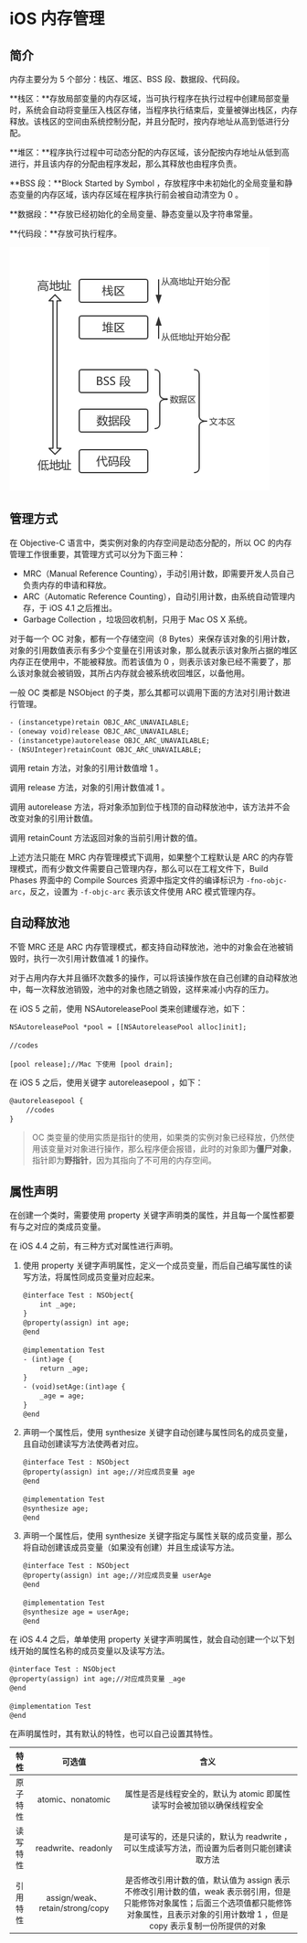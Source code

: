 # iOS 内存管理
## 简介
内存主要分为 5 个部分：栈区、堆区、BSS 段、数据段、代码段。

**栈区：**存放局部变量的内存区域，当可执行程序在执行过程中创建局部变量时，系统会自动将变量压入栈区存储，当程序执行结束后，变量被弹出栈区，内存释放。该栈区的空间由系统控制分配，并且分配时，按内存地址从高到低进行分配。

**堆区：**程序执行过程中可动态分配的内存区域，该分配按内存地址从低到高进行，并且该内存的分配由程序发起，那么其释放也由程序负责。

**BSS 段：**Block Started by Symbol ，存放程序中未初始化的全局变量和静态变量的内存区域，该内存区域在程序执行前会被自动清空为 0 。

**数据段：**存放已经初始化的全局变量、静态变量以及字符串常量。

**代码段：**存放可执行程序。

![](https://github.com/hanxuejian/hello-world/raw/master/pictures/2018/pic-20180303-01.png)

## 管理方式
在 Objective-C 语言中，类实例对象的内存空间是动态分配的，所以 OC 的内存管理工作很重要，其管理方式可以分为下面三种：

* MRC（Manual Reference Counting），手动引用计数，即需要开发人员自己负责内存的申请和释放。
* ARC（Automatic Reference Counting），自动引用计数，由系统自动管理内存，于 iOS 4.1 之后推出。
* Garbage Collection ，垃圾回收机制，只用于 Mac OS X 系统。

对于每一个 OC 对象，都有一个存储空间（8 Bytes）来保存该对象的引用计数，对象的引用数值表示有多少个变量在引用该对象，那么就表示该对象所占据的堆区内存正在使用中，不能被释放。而若该值为 0 ，则表示该对象已经不需要了，那么该对象就会被销毁，其所占内存就会被系统收回堆区，以备他用。

一般 OC 类都是 NSObject 的子类，那么其都可以调用下面的方法对引用计数进行管理。

```
- (instancetype)retain OBJC_ARC_UNAVAILABLE;
- (oneway void)release OBJC_ARC_UNAVAILABLE;
- (instancetype)autorelease OBJC_ARC_UNAVAILABLE;
- (NSUInteger)retainCount OBJC_ARC_UNAVAILABLE;
```
调用 retain 方法，对象的引用计数值增 1 。

调用 release 方法，对象的引用计数值减 1 。

调用 autorelease 方法，将对象添加到位于栈顶的自动释放池中，该方法并不会改变对象的引用计数值。

调用 retainCount 方法返回对象的当前引用计数的值。

上述方法只能在 MRC 内存管理模式下调用，如果整个工程默认是 ARC 的内存管理模式，而有少数文件需要自己管理内存，那么可以在工程文件下，Build Phases 界面中的 Compile Sources 资源中指定文件的编译标识为 `-fno-objc-arc`，反之，设置为 `-f-objc-arc` 表示该文件使用 ARC 模式管理内存。

## 自动释放池
不管 MRC 还是 ARC 内存管理模式，都支持自动释放池，池中的对象会在池被销毁时，执行一次引用计数值减 1 的操作。

对于占用内存大并且循环次数多的操作，可以将该操作放在自己创建的自动释放池中，每一次释放池销毁，池中的对象也随之销毁，这样来减小内存的压力。

在 iOS 5 之前，使用 NSAutoreleasePool 类来创建缓存池，如下：

```
NSAutoreleasePool *pool = [[NSAutoreleasePool alloc]init];

//codes

[pool release];//Mac 下使用 [pool drain];
```

在 iOS 5 之后，使用关键字 autoreleasepool ，如下：

```
@autoreleasepool {
	//codes
}
```

> OC 类变量的使用实质是指针的使用，如果类的实例对象已经释放，仍然使用该变量对对象进行操作，那么程序便会报错，此时的对象即为**僵尸对象**，指针即为**野指针**，因为其指向了不可用的内存空间。

## 属性声明
在创建一个类时，需要使用 property 关键字声明类的属性，并且每一个属性都要有与之对应的类成员变量。

在 iOS 4.4 之前，有三种方式对属性进行声明。

1. 使用 property 关键字声明属性，定义一个成员变量，而后自己编写属性的读写方法，将属性同成员变量对应起来。

	```
	@interface Test : NSObject{
	    int _age;
	}
	@property(assign) int age;
	@end
	
	@implementation Test
	- (int)age {
	    return _age;
	}
	- (void)setAge:(int)age {
	    _age = age;
	}
	@end
	```

2. 声明一个属性后，使用 synthesize 关键字自动创建与属性同名的成员变量，且自动创建读写方法使两者对应。

	```
	@interface Test : NSObject
	@property(assign) int age;//对应成员变量 age
	@end
	
	@implementation Test
	@synthesize age;
	@end
	```

3. 声明一个属性后，使用 synthesize 关键字指定与属性关联的成员变量，那么将自动创建该成员变量（如果没有创建）并且生成读写方法。

	```
	@interface Test : NSObject
	@property(assign) int age;//对应成员变量 userAge
	@end
	
	@implementation Test
	@synthesize age = userAge;
	@end
	```

在 iOS 4.4 之后，单单使用 property 关键字声明属性，就会自动创建一个以下划线开始的属性名称的成员变量以及读写方法。

```
@interface Test : NSObject
@property(assign) int age;//对应成员变量 _age
@end
	
@implementation Test
@end
```

在声明属性时，其有默认的特性，也可以自己设置其特性。

|特性|可选值|含义|
|:---:|:----:|:---:|
|原子特性|atomic、nonatomic|属性是否是线程安全的，默认为 atomic 即属性读写时会被加锁以确保线程安全|
|读写特性|readwrite、readonly|是可读写的，还是只读的，默认为 readwrite ，可以生成读写方法，而设置为后者则只能创建读取方法|
|引用特性|assign/weak、retain/strong/copy|是否修改引用计数的值，默认值为 assign 表示不修改引用计数的值，weak 表示弱引用，但是只能修饰对象属性；后面三个选项值都只能修饰对象属性，且表示对象的引用计数增 1 ，但是 copy 表示复制一份所提供的对象|
